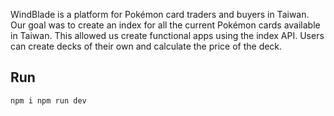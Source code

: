 WindBlade is a platform for Pokémon card traders and buyers in Taiwan. Our goal was to create an index for all the current Pokémon cards available in Taiwan. This allowed us create functional apps using the index API. Users can create decks of their own and calculate the price of the deck.

## Run
`
npm i
npm run dev
`
